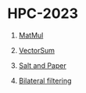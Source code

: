 # HPC-2023

1. [MatMul](https://github.com/vmokook/HPC-2023/blob/main/MatMul/MatrixMult.md)


2. [VectorSum](https://github.com/vmokook/HPC-2023/blob/main/VectorSum/VectorSummy.md)

3. [Salt and Paper](https://github.com/vmokook/HPC-2023/blob/main/Salt_and_Paper/SaltAndPaper.md)

4. [Bilateral filtering](https://github.com/vmokook/HPC-2023/blob/main/Salt_and_Paper/Bilateral_filtering.md)
